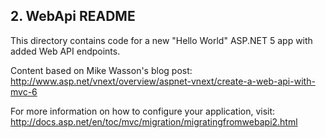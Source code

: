## 2. WebApi README

This directory contains code for a new "Hello World" ASP.NET 5 app with added Web API endpoints.

Content based on Mike Wasson's blog post: 
http://www.asp.net/vnext/overview/aspnet-vnext/create-a-web-api-with-mvc-6

For more information on how to configure your application, visit: http://docs.asp.net/en/toc/mvc/migration/migratingfromwebapi2.html
